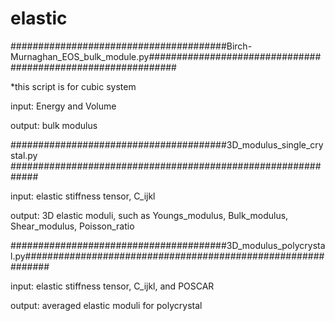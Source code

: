 # elastic
#######################################Birch-Murnaghan_EOS_bulk_module.py#############################################################


  *this script is for cubic system

  input: Energy and Volume 

  output: bulk modulus


#######################################3D_modulus_single_crystal.py #############################################################


  input: elastic stiffness tensor, C_ijkl

  output: 3D elastic moduli, such as Youngs_modulus, Bulk_modulus, Shear_modulus, Poisson_ratio
  

#######################################3D_modulus_polycrystal.py#############################################################

  input: elastic stiffness tensor, C_ijkl, and POSCAR

  output: averaged elastic moduli for polycrystal
